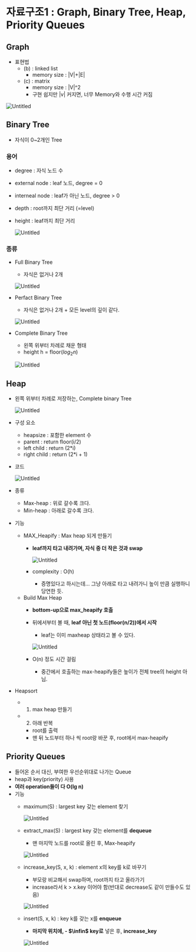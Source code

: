 # 자료구조1 : Graph, Binary Tree, Heap, Priority Queues

## Graph

- 표현법
    - (b) : linked list
        - memory size : |V|+|E|
    - (c) : matrix
        - memory size : |V|^2
        - 구현 쉽지만 |v| 커지면, 너무 Memory와 수행 시간 커짐

![Untitled](%E1%84%8C%E1%85%A1%E1%84%85%E1%85%AD%E1%84%80%E1%85%AE%E1%84%8C%E1%85%A91%20Graph,%20Binary%20Tree,%20Heap,%20Priority%20Queue%203bc04c1bfdd94cd2af03cd7cd09d3d50/Untitled.png)

## Binary Tree

- 자식이 0~2개인 Tree

### 용어

- degree : 자식 노드 수
- external node : leaf 노드, degree = 0
- interneal node : leaf가 아닌 노드, degree > 0
- depth : root까지 최단 거리 (=level)
- height : leaf까지 최단 거리
    
    ![Untitled](%E1%84%8C%E1%85%A1%E1%84%85%E1%85%AD%E1%84%80%E1%85%AE%E1%84%8C%E1%85%A91%20Graph,%20Binary%20Tree,%20Heap,%20Priority%20Queue%203bc04c1bfdd94cd2af03cd7cd09d3d50/Untitled%201.png)
    

### 종류

- Full Binary Tree
    - 자식은 없거나 2개
    
    ![Untitled](%E1%84%8C%E1%85%A1%E1%84%85%E1%85%AD%E1%84%80%E1%85%AE%E1%84%8C%E1%85%A91%20Graph,%20Binary%20Tree,%20Heap,%20Priority%20Queue%203bc04c1bfdd94cd2af03cd7cd09d3d50/Untitled%202.png)
    
- Perfact Binary Tree
    - 자식은 없거나 2개 + 모든 level의 깊이 같다.
    
    ![Untitled](%E1%84%8C%E1%85%A1%E1%84%85%E1%85%AD%E1%84%80%E1%85%AE%E1%84%8C%E1%85%A91%20Graph,%20Binary%20Tree,%20Heap,%20Priority%20Queue%203bc04c1bfdd94cd2af03cd7cd09d3d50/Untitled%203.png)
    
- Complete Binary Tree
    - 왼쪽 위부터 차례로 채운 형태
    - height h = floor($log_2n$)
    
    ![Untitled](%E1%84%8C%E1%85%A1%E1%84%85%E1%85%AD%E1%84%80%E1%85%AE%E1%84%8C%E1%85%A91%20Graph,%20Binary%20Tree,%20Heap,%20Priority%20Queue%203bc04c1bfdd94cd2af03cd7cd09d3d50/Untitled%204.png)
    

## Heap

- 왼쪽 위부터 차례로 저장하는, Complete binary Tree
    
    ![Untitled](%E1%84%8C%E1%85%A1%E1%84%85%E1%85%AD%E1%84%80%E1%85%AE%E1%84%8C%E1%85%A91%20Graph,%20Binary%20Tree,%20Heap,%20Priority%20Queue%203bc04c1bfdd94cd2af03cd7cd09d3d50/Untitled%205.png)
    
- 구성 요소
    - heapsize : 포함한 element 수
    - parent : return floor(i/2)
    - left child : return (2*i)
    - right child : return (2*i + 1)
- 코드
    
    ![Untitled](%E1%84%8C%E1%85%A1%E1%84%85%E1%85%AD%E1%84%80%E1%85%AE%E1%84%8C%E1%85%A91%20Graph,%20Binary%20Tree,%20Heap,%20Priority%20Queue%203bc04c1bfdd94cd2af03cd7cd09d3d50/Untitled%206.png)
    
- 종류
    - Max-heap : 위로 갈수록 크다.
    - Min-heap : 아래로 갈수록 크다.
- 기능
    - MAX_Heapify : Max heap 되게 만들기
        - **leaf까지 타고 내려가며, 자식 중 더 작은 것과 swap**
            
            ![Untitled](%E1%84%8C%E1%85%A1%E1%84%85%E1%85%AD%E1%84%80%E1%85%AE%E1%84%8C%E1%85%A91%20Graph,%20Binary%20Tree,%20Heap,%20Priority%20Queue%203bc04c1bfdd94cd2af03cd7cd09d3d50/Untitled%207.png)
            
        - complexity : O(h)
            - 증명있다고 하시는데… 그냥 아래로 타고 내려가니 높이 만큼 실행하니 당연한 듯.
    - Build Max Heap
        - **bottom-up으로 max_heapify 호출**
        - 뒤에서부터 볼 때, **leaf 아닌 첫 노드(floor(n/2))에서 시작**
            - leaf는 이미 maxheap 상태라고 볼 수 있다.
            
            ![Untitled](%E1%84%8C%E1%85%A1%E1%84%85%E1%85%AD%E1%84%80%E1%85%AE%E1%84%8C%E1%85%A91%20Graph,%20Binary%20Tree,%20Heap,%20Priority%20Queue%203bc04c1bfdd94cd2af03cd7cd09d3d50/Untitled%208.png)
            
        - O(n) 정도 시간 걸림
            - 중간에서 호출하는 max-heapify들은 높이가 전체 tree의 height 아님.
- Heapsort
    - 1) max heap 만들기
    - 2) 아래 반복
        - root를 출력
        - 맨 뒤 노드부터 하나 씩 root랑 바꾼 후, root에서 max-heapify

## Priority Queues

- 들어온 순서 대신, 부여한 우선순위대로 나가는 Queue
- heap과 key(priority) 사용
- **여러 operation들이 다 O(lg n)**
- 기능
    - maximum(S) : largest key 갖는 element 찾기
        
        ![Untitled](%E1%84%8C%E1%85%A1%E1%84%85%E1%85%AD%E1%84%80%E1%85%AE%E1%84%8C%E1%85%A91%20Graph,%20Binary%20Tree,%20Heap,%20Priority%20Queue%203bc04c1bfdd94cd2af03cd7cd09d3d50/Untitled%209.png)
        
    - extract_max(S) : largest key 갖는 element를 **dequeue**
        - 맨 마지막 노드를 root로 올린 후, Max-heapify
        
        ![Untitled](%E1%84%8C%E1%85%A1%E1%84%85%E1%85%AD%E1%84%80%E1%85%AE%E1%84%8C%E1%85%A91%20Graph,%20Binary%20Tree,%20Heap,%20Priority%20Queue%203bc04c1bfdd94cd2af03cd7cd09d3d50/Untitled%2010.png)
        
    - increase_key(S, x, k) : element x의 key를 k로 바꾸기
        - 부모랑 비교해서 swap하며, root까지 타고 올라가기
        - increase라서 k > x.key 이어야 함(반대로 decrease도 같이 만들수도 있음)
        
        ![Untitled](%E1%84%8C%E1%85%A1%E1%84%85%E1%85%AD%E1%84%80%E1%85%AE%E1%84%8C%E1%85%A91%20Graph,%20Binary%20Tree,%20Heap,%20Priority%20Queue%203bc04c1bfdd94cd2af03cd7cd09d3d50/Untitled%2011.png)
        
    - insert(S, x, k) : key k를 갖는 x를 **enqueue**
        - **마지막 위치에, - $\infin$ key로** 넣은 후, **increase_key**
        
        ![Untitled](%E1%84%8C%E1%85%A1%E1%84%85%E1%85%AD%E1%84%80%E1%85%AE%E1%84%8C%E1%85%A91%20Graph,%20Binary%20Tree,%20Heap,%20Priority%20Queue%203bc04c1bfdd94cd2af03cd7cd09d3d50/Untitled%2012.png)
